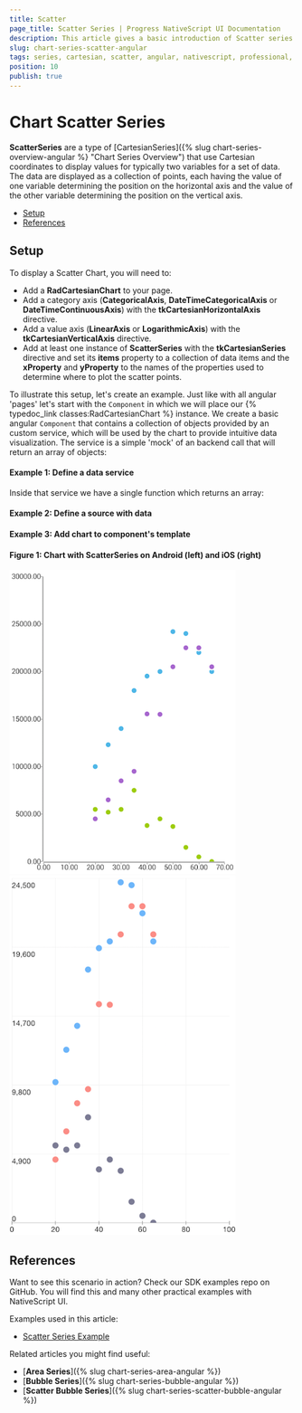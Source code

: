 ```yaml
---
title: Scatter
page_title: Scatter Series | Progress NativeScript UI Documentation
description: This article gives a basic introduction of Scatter series and continues with a sample scenario of how Scatter series are used.
slug: chart-series-scatter-angular
tags: series, cartesian, scatter, angular, nativescript, professional, ui
position: 10
publish: true
---
```


# Chart Scatter Series

**ScatterSeries** are a type of [CartesianSeries]({% slug chart-series-overview-angular %} "Chart Series Overview") that use Cartesian coordinates to display values for typically two variables for a set of data. The data are displayed as a collection of points, each having the value of one variable determining the position on the horizontal axis and the value of the other variable determining the position on the vertical axis.

* [Setup](#setup)
* [References](#references)

## Setup

To display a Scatter Chart, you will need to:
- Add a **RadCartesianChart** to your page.
- Add a category axis (**CategoricalAxis**, **DateTimeCategoricalAxis** or **DateTimeContinuousAxis**) with the **tkCartesianHorizontalAxis** directive.
- Add a value axis (**LinearAxis** or **LogarithmicAxis**) with the **tkCartesianVerticalAxis** directive.
- Add at least one instance of **ScatterSeries** with the **tkCartesianSeries** directive and set its **items** property to a collection of data items and the **xProperty** and **yProperty** to the names of the properties used to determine where to plot the scatter points.

To illustrate this setup, let's create an example. Just like with all angular 'pages' let's start with the `Component` in which we will place our {% typedoc_link classes:RadCartesianChart %} instance. We create a basic angular `Component` that contains a collection of objects provided by an custom service, which will be used by the chart to provide intuitive data visualization. The service is a simple 'mock' of an backend call that will return an array of objects:

#### Example 1: Define a data service

<snippet id='chart-angular-data-service'/>

Inside that service we have a single function which returns an array:

#### Example 2: Define a source with data

<snippet id='chart-angular-range-bar-source'/>

<snippet id='chart-angular-product'/>

#### Example 3: Add chart to component's template

<snippet id='chart-angular-scatter-series-component'/>
<snippet id='chart-angular-scatter-series'/>

#### Figure 1: Chart with ScatterSeries on Android (left) and iOS (right)

![Cartesian chart: Scatter series](../../../../img/ns_ui/scatter_series_android.png " Scatter series on Android.") ![Cartesian chart: Scatter series](../../../../img/ns_ui/scatter_series_ios.png "Scatter series on iOS.")

## References

Want to see this scenario in action?
Check our SDK examples repo on GitHub. You will find this and many other practical examples with NativeScript UI.

Examples used in this article:

* [Scatter Series Example](https://github.com/NativeScript/nativescript-ui-samples-angular/tree/master/chart/app/examples/series/scatter)

Related articles you might find useful:

* [**Area Series**]({% slug chart-series-area-angular %})
* [**Bubble Series**]({% slug chart-series-bubble-angular %})
* [**Scatter Bubble Series**]({% slug chart-series-scatter-bubble-angular %})
